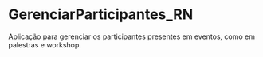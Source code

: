 # GerenciarParticipantes_RN
Aplicação para gerenciar os participantes presentes em eventos, como em palestras e workshop.
